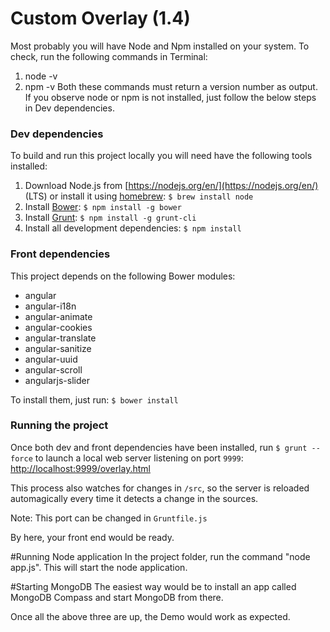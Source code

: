 # Custom Overlay (1.4)
Most probably you will have Node and Npm installed on your system. To check, run the following commands in Terminal:
1) node -v
2) npm -v
Both these commands must return a version number as output. If you observe node or npm is not installed, just follow the below steps in Dev dependencies.

### Dev dependencies

To build and run this project locally you will need have the following tools installed:

1. Download Node.js from [https://nodejs.org/en/](https://nodejs.org/en/) (LTS) or install it using [homebrew](https://brew.sh/): `$ brew install node`
2. Install [Bower](https://bower.io/): `$ npm install -g bower`
3. Install [Grunt](https://gruntjs.com/): `$ npm install -g grunt-cli`
4. Install all development dependencies: `$ npm install`


### Front dependencies

This project depends on the following Bower modules:

- angular
- angular-i18n
- angular-animate
- angular-cookies
- angular-translate
- angular-sanitize
- angular-uuid
- angular-scroll
- angularjs-slider

To install them, just run: `$ bower install`


### Running the project

Once both dev and front dependencies have been installed, run `$ grunt --force` to launch a local web server listening on port `9999`: [http://localhost:9999/overlay.html](http://localhost:9999/overlay.html)

This process also watches for changes in `/src`, so the server is reloaded automagically every time it detects a change in the sources.

Note: This port can be changed in `Gruntfile.js`

By here, your front end would be ready.

#Running Node application
In the project folder, run the command "node app.js". This will start the node application.

#Starting MongoDB
The easiest way would be to install an app called MongoDB Compass and start MongoDB from there.

Once all the above three are up, the Demo would work as expected.
